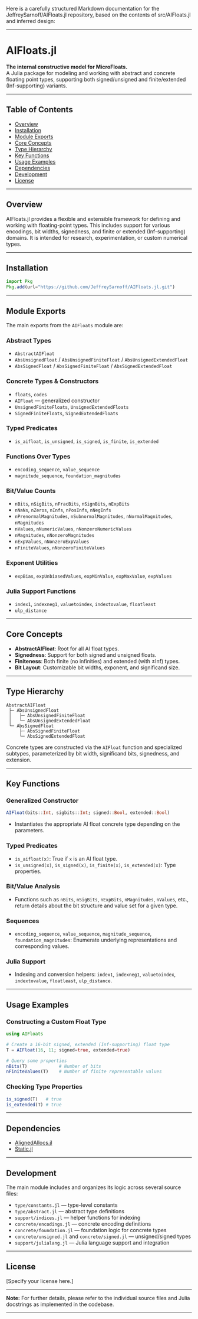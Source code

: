 Here is a carefully structured Markdown documentation for the JeffreySarnoff/AIFloats.jl repository, based on the contents of src/AIFloats.jl and inferred design:

---

# AIFloats.jl

**The internal constructive model for MicroFloats.**  
A Julia package for modeling and working with abstract and concrete floating point types, supporting both signed/unsigned and finite/extended (Inf-supporting) variants.

---

## Table of Contents

- [Overview](#overview)
- [Installation](#installation)
- [Module Exports](#module-exports)
- [Core Concepts](#core-concepts)
- [Type Hierarchy](#type-hierarchy)
- [Key Functions](#key-functions)
- [Usage Examples](#usage-examples)
- [Dependencies](#dependencies)
- [Development](#development)
- [License](#license)

---

## Overview

AIFloats.jl provides a flexible and extensible framework for defining and working with floating-point types. This includes support for various encodings, bit widths, signedness, and finite or extended (Inf-supporting) domains. It is intended for research, experimentation, or custom numerical types.

---

## Installation

```julia
import Pkg
Pkg.add(url="https://github.com/JeffreySarnoff/AIFloats.jl.git")
```

---

## Module Exports

The main exports from the `AIFloats` module are:

### Abstract Types

- `AbstractAIFloat`
- `AbsUnsignedFloat` / `AbsUnsignedFiniteFloat` / `AbsUnsignedExtendedFloat`
- `AbsSignedFloat` / `AbsSignedFiniteFloat` / `AbsSignedExtendedFloat`

### Concrete Types & Constructors

- `floats`, `codes`
- `AIFloat` — generalized constructor
- `UnsignedFiniteFloats`, `UnsignedExtendedFloats`
- `SignedFiniteFloats`, `SignedExtendedFloats`

### Typed Predicates

- `is_aifloat`, `is_unsigned`, `is_signed`, `is_finite`, `is_extended`

### Functions Over Types

- `encoding_sequence`, `value_sequence`
- `magnitude_sequence`, `foundation_magnitudes`

### Bit/Value Counts

- `nBits`, `nSigBits`, `nFracBits`, `nSignBits`, `nExpBits`
- `nNaNs`, `nZeros`, `nInfs`, `nPosInfs`, `nNegInfs`
- `nPrenormalMagnitudes`, `nSubnormalMagnitudes`, `nNormalMagnitudes`, `nMagnitudes`
- `nValues`, `nNumericValues`, `nNonzeroNumericValues`
- `nMagnitudes`, `nNonzeroMagnitudes`
- `nExpValues`, `nNonzeroExpValues`
- `nFiniteValues`, `nNonzeroFiniteValues`

### Exponent Utilities

- `expBias`, `expUnbiasedValues`, `expMinValue`, `expMaxValue`, `expValues`

### Julia Support Functions

- `index1`, `indexneg1`, `valuetoindex`, `indextovalue`, `floatleast`
- `ulp_distance`

---

## Core Concepts

- **AbstractAIFloat**: Root for all AI float types.
- **Signedness**: Support for both signed and unsigned floats.
- **Finiteness**: Both finite (no infinities) and extended (with ±Inf) types.
- **Bit Layout**: Customizable bit widths, exponent, and significand size.

---

## Type Hierarchy

```
AbstractAIFloat
 ├─ AbsUnsignedFloat
 │   ├─ AbsUnsignedFiniteFloat
 │   └─ AbsUnsignedExtendedFloat
 └─ AbsSignedFloat
     ├─ AbsSignedFiniteFloat
     └─ AbsSignedExtendedFloat
```

Concrete types are constructed via the `AIFloat` function and specialized subtypes, parameterized by bit width, significand bits, signedness, and extension.

---

## Key Functions

### Generalized Constructor

```julia
AIFloat(bits::Int, sigbits::Int; signed::Bool, extended::Bool)
```
- Instantiates the appropriate AI float concrete type depending on the parameters.

### Typed Predicates

- `is_aifloat(x)`: True if `x` is an AI float type.
- `is_unsigned(x)`, `is_signed(x)`, `is_finite(x)`, `is_extended(x)`: Type properties.

### Bit/Value Analysis

- Functions such as `nBits`, `nSigBits`, `nExpBits`, `nMagnitudes`, `nValues`, etc., return details about the bit structure and value set for a given type.

### Sequences

- `encoding_sequence`, `value_sequence`, `magnitude_sequence`, `foundation_magnitudes`: Enumerate underlying representations and corresponding values.

### Julia Support

- Indexing and conversion helpers: `index1`, `indexneg1`, `valuetoindex`, `indextovalue`, `floatleast`, `ulp_distance`.

---

## Usage Examples

### Constructing a Custom Float Type

```julia
using AIFloats

# Create a 16-bit signed, extended (Inf-supporting) float type
T = AIFloat(16, 11; signed=true, extended=true)

# Query some properties
nBits(T)            # Number of bits
nFiniteValues(T)    # Number of finite representable values
```

### Checking Type Properties

```julia
is_signed(T)   # true
is_extended(T) # true
```

---

## Dependencies

- [AlignedAllocs.jl](https://github.com/JeffreySarnoff/AlignedAllocs.jl)
- [Static.jl](https://github.com/SciML/Static.jl)

---

## Development

The main module includes and organizes its logic across several source files:

- `type/constants.jl` — type-level constants
- `type/abstract.jl` — abstract type definitions
- `support/indices.jl` — helper functions for indexing
- `concrete/encodings.jl` — concrete encoding definitions
- `concrete/foundation.jl` — foundation logic for concrete types
- `concrete/unsigned.jl` and `concrete/signed.jl` — unsigned/signed types
- `support/julialang.jl` — Julia language support and integration

---

## License

[Specify your license here.]

---

**Note:** For further details, please refer to the individual source files and Julia docstrings as implemented in the codebase.

---